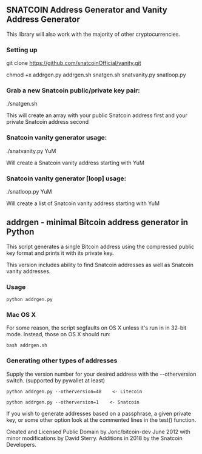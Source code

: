 ## SNATCOIN Address Generator and Vanity Address Generator


This library will also work with the majority of other cryptocurrencies.


### Setting up

   git clone https://github.com/snatcoinOfficial/vanity.git
   
   chmod +x addrgen.py addrgen.sh snatgen.sh snatvanity.py snatloop.py



### Grab a new Snatcoin public/private key pair:

  ./snatgen.sh

  This will create an array with your public Snatcoin address first and your private Snatcoin address second


### Snatcoin vanity generator usage:

  ./snatvanity.py YuM

  Will create a Snatcoin vanity address starting with YuM
  
  
  
### Snatcoin vanity generator [loop] usage:

  ./snatloop.py YuM

  Will create a list of Snatcoin vanity address starting with YuM



## addrgen - minimal Bitcoin address generator in Python

This script generates a single Bitcoin address using the compressed public key format and prints it with its private key.

This version includes ability to find Snatcoin addresses as well as Snatcoin vanity addresses.

### Usage 

    python addrgen.py

### Mac OS X

For some reason, the script segfaults on OS X unless it's run in in 32-bit mode. Instead, those on OS X should run:

    bash addrgen.sh

### Generating other types of addresses

Supply the version number for your desired address  with the --otherversion switch. (supported by pywallet at least)

    python addrgen.py --otherversion=48    <- Litecoin

    python addrgen.py --otherversion=1    <- Snatcoin

If you wish to generate addresses based on a passphrase, a given private key, or some other option look at the commented lines in the test() function.

Created and Licensed Public Domain by Joric/bitcoin-dev June 2012 with minor modifications by David Sterry.  Additions in 2018 by the Snatcoin Developers.
